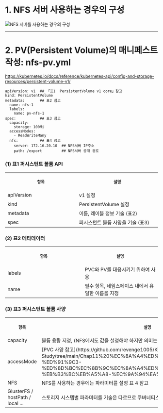 
# 1. NFS 서버 사용하는 경우의 구성

![NFS 서버를 사용하는 경우의 구성](https://user-images.githubusercontent.com/42735894/143775424-1f8c18a5-e92b-4ab8-978b-39381a5d12c6.PNG)

-----

# 2. PV(Persistent Volume)의 매니페스트 작성: nfs-pv.yml

https://kubernetes.io/docs/reference/kubernetes-api/config-and-storage-resources/persistent-volume-v1/

```
apiVersion: v1  ## 「표1  PersistentVolume v1 core」참고
kind: PersistentVolume
metadata:       ## 표2 참고
  name: nfs-1
  labels:
    name: pv-nfs-1
spec:           ## 표3 참고
  capacity:
    storage: 100Mi
  accessModes:
    - ReadWriteMany
  nfs:          ## 표4 참고
    server: 172.16.20.10  ## NFS서버 IP주소
    path: /export         ## NFS서버 공개 경로
```

### (1) 표1 퍼시스턴트 볼륨 API
<table>
<tr>
<th align="center">
<img width="441" height="1">
<p> 
<small>
항목 
</small>
</p>
</th>
<th align="center">
<img width="441" height="1">
<p> 
<small>
설명
</small>
</p>
</th>
</tr>
<tr>
<td>
<!-- REMOVE THE BACKSLASHES -->
apiVersion
</td>
<td>
<!-- REMOVE THE BACKSLASHES -->
v1 설정
</td>
</tr>
<tr>
<td>
<!-- REMOVE THE BACKSLASHES -->
kind
</td>
<td>
<!-- REMOVE THE BACKSLASHES -->
PersistentVolume 설정
</td>
</tr>
<tr>
<td>
<!-- REMOVE THE BACKSLASHES -->
metadata
</td>
<td>
<!-- REMOVE THE BACKSLASHES -->
이름, 레이블 정보 기술 (표2)
</td>
</tr>
<tr>
<td>
<!-- REMOVE THE BACKSLASHES -->
spec
</td>
<td>
<!-- REMOVE THE BACKSLASHES -->
퍼시스턴트 볼륨 사양을 기술 (표3)
</td>
</tr>
</table>


### (2) 표2 메타데이터 
<table>
<tr>
<th align="center">
<img width="441" height="1">
<p> 
<small>
항목 
</small>
</p>
</th>
<th align="center">
<img width="441" height="1">
<p> 
<small>
설명
</small>
</p>
</th>
</tr>
<tr>
<td>
<!-- REMOVE THE BACKSLASHES -->
labels
</td>
<td>
<!-- REMOVE THE BACKSLASHES -->
PVC와 PV를 대응시키기 위하여 사용
</td>
</tr>
<tr>
<td>
<!-- REMOVE THE BACKSLASHES -->
name
</td>
<td>
<!-- REMOVE THE BACKSLASHES -->
필수 항목, 네임스페이스 내에서 유일한 이름을 지정
</td>
</tr>
</table>

### (3) 표3 퍼시스턴트 볼륨 사양
<table>
<tr>
<th align="center">
<img width="441" height="1">
<p> 
<small>
항목 
</small>
</p>
</th>
<th align="center">
<img width="441" height="1">
<p> 
<small>
설명
</small>
</p>
</th>
</tr>
<tr>
<td>
<!-- REMOVE THE BACKSLASHES -->
capacity
</td>
<td>
<!-- REMOVE THE BACKSLASHES -->
볼륨 용량 지정, (NFS에서도 값을 설정해야 하지만 의미는 없음)
</td>
</tr>
<tr>
<td>
<!-- REMOVE THE BACKSLASHES -->
accessMode
</td>
<td>
<!-- REMOVE THE BACKSLASHES -->
[PVC 사양 참고](https://github.com/revenge1005/Kubernetes-Study/tree/main/Chap11%20%EC%8A%A4%ED%86%A0%EB%A6%AC%EC%A7%80#3-%ED%91%9C3-%ED%8D%BC%EC%8B%9C%EC%8A%A4%ED%84%B4%ED%8A%B8-%EB%B3%BC%EB%A5%A8-%EC%9A%94%EA%B5%AC-%EC%82%AC%EC%96%91)
</td>
</tr>
<tr>
<td>
<!-- REMOVE THE BACKSLASHES -->
NFS
</td>
<td>
<!-- REMOVE THE BACKSLASHES -->
NFS를 사용하는 경우에는 파라미터를 설정 표 4 참고
</td>
</tr>
<tr>
<td>
<!-- REMOVE THE BACKSLASHES -->
GlusterFS / hostPath / local ...
</td>
<td>
<!-- REMOVE THE BACKSLASHES -->
스토리지 시스템별 파라미터를 기술은 다르므로 쿠버네티스 API 내용 참고
</td>
</tr>
</table>